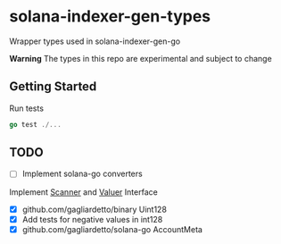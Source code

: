 # solana-indexer-gen-types

Wrapper types used in solana-indexer-gen-go

**Warning** The types in this repo are experimental and subject to change

## Getting Started

Run tests

```go
go test ./...
```

## TODO

- [ ] Implement solana-go converters

Implement [Scanner](https://pkg.go.dev/database/sql/?tab=doc#Scanner) and [Valuer](https://pkg.go.dev/database/sql/driver#Valuer) Interface

- [x] github.com/gagliardetto/binary Uint128
- [x] Add tests for negative values in int128
- [x] github.com/gagliardetto/solana-go AccountMeta
